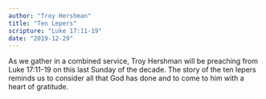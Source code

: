 ```yaml
---
author: "Troy Hershman"
title: "Ten Lepers"
scripture: "Luke 17:11-19"
date: "2019-12-29"
---
```


As we gather in a combined service, Troy Hershman will be preaching from Luke 17:11-19 on this last Sunday of the decade. The story of the ten lepers reminds us to consider all that God has done and to come to him with a heart of gratitude.
